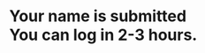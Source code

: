 <head><title>AlphaXHackers</title></head>

<h1>Your name is submitted<br>
You can log in 2-3 hours.
